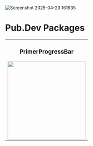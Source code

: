 ![Screenshot 2025-04-23 161935](https://github.com/user-attachments/assets/85c265cc-4e4a-434d-bd4e-2c894e49e96c)
# Pub.Dev Packages

<div align="center">
    <table>
        <tr>
            <td align="center">
                <h3>PrimerProgressBar</h3>
                <img src="https://github.com/user-attachments/assets/85c265cc-4e4a-434d-bd4e-2c894e49e96c" width="250" height="auto">
            </td>
<!--             <td align="center">
                <h3>Food Hub Drawer Design(2)</h3>
                <img src="https://github.com/user-attachments/assets/ae41134a-9a17-4846-84f5-c13a51537e87" width="250" height="auto">
            </td> -->
        </tr>
    </table>
</div>
